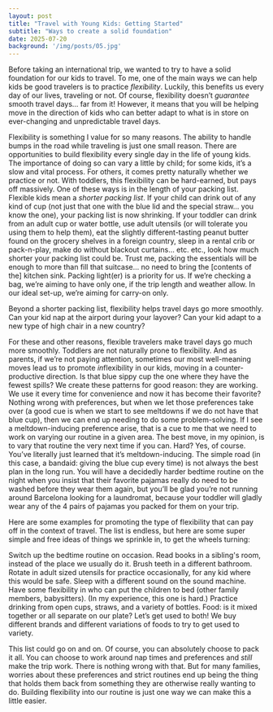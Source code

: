 ```yaml
---
layout: post
title: "Travel with Young Kids: Getting Started"
subtitle: "Ways to create a solid foundation"
date: 2025-07-20
background: '/img/posts/05.jpg'
---
```


Before taking an international trip, we wanted to try to have a solid foundation for our kids to travel. To me, one of the main ways we can help kids be good travelers is to practice *flexibility*. Luckily, this benefits us every day of our lives, traveling or not. Of course, flexibility doesn’t *guarantee* smooth travel days… far from it! However, it means that you will be helping move in the direction of kids who can better adapt to what is in store on ever-changing and unpredictable travel days.

Flexibility is something I value for so many reasons. The ability to handle bumps in the road while traveling is just one small reason. There are opportunities to build flexibility every single day in the life of young kids. The importance of doing so can vary a little by child; for some kids, it’s a slow and vital process. For others, it comes pretty naturally whether we practice or not. With toddlers, this flexibility can be hard-earned, but pays off massively. One of these ways is in the length of your packing list. Flexible kids mean a *shorter packing list*. If your child can drink out of any kind of cup (not just that one with the blue lid and the special straw… you know the one), your packing list is now shrinking. If your toddler can drink from an adult cup or water bottle, use adult utensils (or will tolerate you using them to help them), eat the slightly different-tasting peanut butter found on the grocery shelves in a foreign country, sleep in a rental crib or pack-n-play, make do without blackout curtains… etc. etc., look how much shorter your packing list could be. Trust me, packing the essentials will be enough to more than fill that suitcase… no need to bring the [contents of the] kitchen sink. Packing light(er) is a priority for us. If we’re checking a bag, we’re aiming to have only one, if the trip length and weather allow. In our ideal set-up, we’re aiming for carry-on only.

Beyond a shorter packing list, flexibility helps travel days go more smoothly. Can your kid nap at the airport during your layover? Can your kid adapt to a new type of high chair in a new country?

For these and other reasons, flexible travelers make travel days go much more smoothly. Toddlers are not naturally prone to flexibility. And as parents, if we’re not paying attention, sometimes our most well-meaning moves lead us to promote *in*flexibility in our kids, moving in a counter-productive direction. Is that blue sippy cup the one where they have the fewest spills? We create these patterns for good reason: they are working. We use it every time for convenience and now it has become their favorite? Nothing wrong with preferences, but when we let those preferences take over (a good cue is when we start to see meltdowns if we do not have that blue cup), then we can end up needing to do some problem-solving. If I see a meltdown-inducing preference arise, that is a cue to me that we need to work on varying our routine in a given area. The best move, in my opinion, is to vary that routine the very next time if you can. Hard? Yes, of course. You’ve literally just learned that it’s meltdown-inducing. The simple road (in this case, a bandaid: giving the blue cup every time) is not always the best plan in the long run. You will have a decidedly harder bedtime routine on the night when you insist that their favorite pajamas really do need to be washed before they wear them again, but you’ll be glad you’re not running around Barcelona looking for a laundromat, because your toddler will gladly wear any of the 4 pairs of pajamas you packed for them on your trip.

Here are some examples for promoting the type of flexibility that can pay off in the context of travel. The list is endless, but here are some super simple and free ideas of things we sprinkle in, to get the wheels turning:

Switch up the bedtime routine on occasion. Read books in a sibling's room, instead of the place we usually do it.
Brush teeth in a different bathroom. 
Rotate in adult sized utensils for practice occasionally, for any kid where this would be safe. 
Sleep with a different sound on the sound machine.
Have some flexibility in who can put the children to bed (other family members, babysitters). (In my experience, this one is hard.)
Practice drinking from open cups, straws, and a variety of bottles.
Food: is it mixed together or all separate on our plate? Let’s get used to both! We buy different brands and different variations of foods to try to get used to variety.

This list could go on and on. Of course, you can absolutely choose to pack it all. You can choose to work around nap times and preferences and *still* make the trip work. There is nothing wrong with that. But for many families, worries about these preferences and strict routines end up being the thing that holds them back from something they are otherwise really wanting to do. Building flexibility into our routine is just one way we can make this a little easier. 